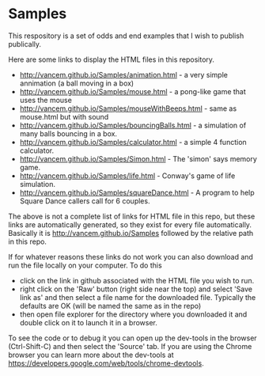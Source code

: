 # Samples

This respository is a set of odds and end examples that I wish to publish publically.

Here are some links to display the HTML files in this repository.  

  * http://vancem.github.io/Samples/animation.html - a very simple annimation (a ball moving in a box)
  * http://vancem.github.io/Samples/mouse.html - a pong-like game that uses the mouse
  * http://vancem.github.io/Samples/mouseWithBeeps.html - same as mouse.html but with sound
  * http://vancem.github.io/Samples/bouncingBalls.html - a simulation of many balls bouncing in a box.  
  * http://vancem.github.io/Samples/calculator.html - a simple 4 function calculator.  
  * http://vancem.github.io/Samples/Simon.html - The 'simon' says memory game. 
  * http://vancem.github.io/Samples/life.html - Conway's game of life simulation. 
  * http://vancem.github.io/Samples/squareDance.html - A program to help Square Dance callers call for 6 couples.   

The above is not a complete list of links for HTML file in this repo, but these links are automatically generated, so they exist 
for every file automatically.   Basically it is http://vancem.github.io/Samples followed by the relative path in this repo.   

If for whatever reasons these links do not work you can also download and run the file locally on your computer.   To do this
   * click on the link in github associated with the HTML file you wish to run.
   * right click on the 'Raw' button (right side near the top) and select 'Save link as' and then select 
     a file name for the downloaded file.  Typically the defaults are OK (will be named the same as in the repo)
   * then open file explorer for the directory where you downloaded it and double click on it to launch it in a browser.  

To see the code or to debug it you can open up the dev-tools in the browser (Ctrl-Shift-C) and then select the 'Source' tab.  If
you are using the Chrome browser you can learn more about the dev-tools at https://developers.google.com/web/tools/chrome-devtools.  

